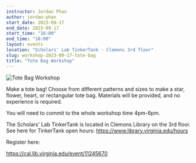 ```yaml
---
instructor: Jordan Phan
author: jordan-phan
start_date: 2023-09-17
end_date: 2023-09-17
start_time: "16:00"
end_time: "18:00"
layout: events
location: "Scholars' Lab TinkerTank - Clemons 3rd floor"
slug: workshop-2023-09-17-tote-bag
title: "Tote Bag Workshop"
---
```


![Tote Bag Workshop](/assets/post-media/workshops/tote-bags.jpg)

Make a tote bag! Choose from different patterns and sizes to make a star, flower, heart, or rectangular tote bag. Materials will be provided, and no experience is required.

You will need to commit to the whole workshop time 4pm-6pm.

The Scholars' Lab TinkerTank is located in Clemons Library on the 3rd floor. See here for TinkerTank open hours: <a href="https://www.library.virginia.edu/hours">https://www.library.virginia.edu/hours</a>

Register here:

[https://cal.lib.virginia.edu/event/11245670 ](https://cal.lib.virginia.edu/event/11245670)
